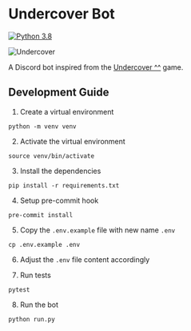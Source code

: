 # Undercover Bot
[![Python 3.8](https://img.shields.io/badge/python-3.8-blue.svg)](https://www.python.org/downloads/release/python-380/)

![Undercover](https://user-images.githubusercontent.com/9564160/93617198-dbede880-f9ff-11ea-8c21-1c5e536a588d.png)

A Discord bot inspired from the [Undercover ^^](https://www.producthunt.com/posts/undercover-2) game.

## Development Guide
1. Create a virtual environment
```
python -m venv venv
```

2. Activate the virtual environment
```
source venv/bin/activate
```

3. Install the dependencies
```
pip install -r requirements.txt
```

4. Setup pre-commit hook
```
pre-commit install
```

5. Copy the `.env.example` file with new name `.env`
```
cp .env.example .env
```

6. Adjust the `.env` file content accordingly

7. Run tests
```
pytest
```

8. Run the bot
```
python run.py
```
